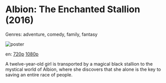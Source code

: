# Albion: The Enchanted Stallion (2016)

Genres: adventure, comedy, family, fantasy

![poster](http://image.tmdb.org/t/p/w500/8lucMFF4daKaaB4kdQxCIUeXcFc.jpg)

en:
  [720p](magnet:?xt=urn:btih:AF8E47080C75222B666E7A2653EB4EAF63CF630B&tr=udp://glotorrents.pw:6969/announce&tr=udp://tracker.opentrackr.org:1337/announce&tr=udp://torrent.gresille.org:80/announce&tr=udp://tracker.openbittorrent.com:80&tr=udp://tracker.coppersurfer.tk:6969&tr=udp://tracker.leechers-paradise.org:6969&tr=udp://p4p.arenabg.ch:1337&tr=udp://tracker.internetwarriors.net:1337)
  [1080p](magnet:?xt=urn:btih:9191065BDCD0B5231BF32E0CF802D06E2E83E5CE&tr=udp://glotorrents.pw:6969/announce&tr=udp://tracker.opentrackr.org:1337/announce&tr=udp://torrent.gresille.org:80/announce&tr=udp://tracker.openbittorrent.com:80&tr=udp://tracker.coppersurfer.tk:6969&tr=udp://tracker.leechers-paradise.org:6969&tr=udp://p4p.arenabg.ch:1337&tr=udp://tracker.internetwarriors.net:1337)
  


A twelve-year-old girl is transported by a magical black stallion to the mystical world of Albion, where she discovers that she alone is the key to saving an entire race of people.
